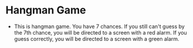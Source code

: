 # Hangman Game
- This is hangman game. You have 7 chances. If you still can't guess by the 7th chance, you will be directed to a screen with a red alarm. If you guess correctly, you will be directed to a screen with a green alarm.
